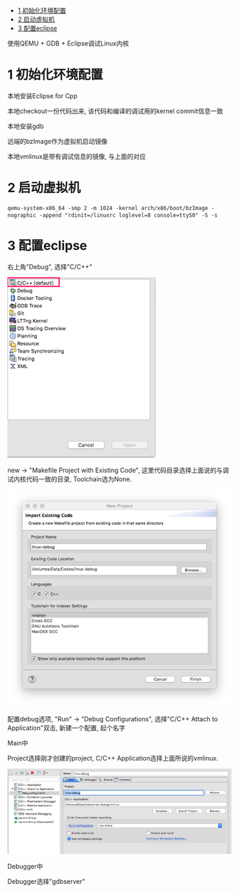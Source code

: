 
<!-- @import "[TOC]" {cmd="toc" depthFrom=1 depthTo=6 orderedList=false} -->

<!-- code_chunk_output -->

* [1 初始化环境配置](#1-初始化环境配置)
* [2 启动虚拟机](#2-启动虚拟机)
* [3 配置eclipse](#3-配置eclipse)

<!-- /code_chunk_output -->

使用QEMU \+ GDB \+ Eclipse调试Linux内核

# 1 初始化环境配置

本地安装Eclipse for Cpp

本地checkout一份代码出来, 该代码和编译的调试用的kernel commit信息一致

本地安装gdb

远端的bzImage作为虚拟机启动镜像

本地vmlinux是带有调试信息的镜像, 与上面的对应

# 2 启动虚拟机

```
qemu-system-x86_64 -smp 2 -m 1024 -kernel arch/x86/boot/bzImage -nographic -append "rdinit=/linuxrc loglevel=8 console=ttyS0" -S -s
```

# 3 配置eclipse

右上角"Debug", 选择"C/C\+\+"

![](./images/2019-05-31-12-51-02.png)

new → "Makefile Project with Existing Code", 这里代码目录选择上面说的与调试内核代码一致的目录, Toolchain选为None.

![](./images/2019-05-31-14-06-14.png)

配置debug选项, "Run" → "Debug Configurations", 选择"C/C\+\+ Attach to Application"双击, 新建一个配置, 起个名字

Main中

Project选择刚才创建的project, C/C\+\+ Application选择上面所说的vmlinux. 

![](./images/2019-05-31-14-37-13.png)

Debugger中

Debugger选择"gdbserver"


